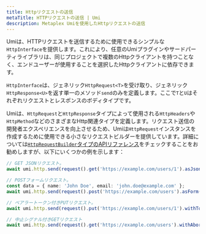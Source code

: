 ```yaml
---
title: Httpリクエストの送信
metaTitle: HTTPリクエストの送信 | Umi
description: Metaplex Umiを使用したHttpリクエストの送信
---
```

Umiは、HTTPリクエストを送信するために使用できるシンプルな`HttpInterface`を提供します。これにより、任意のUmiプラグインやサードパーティライブラリは、同じプロジェクトで複数のHttpクライアントを持つことなく、エンドユーザーが使用することを選択したHttpクライアントに依存できます。

`HttpInterface`は、ジェネリック`HttpRequest<T>`を受け取り、ジェネリック`HttpResponse<U>`を返す単一のメソッド`send`のみを定義します。ここで`T`と`U`はそれぞれリクエストとレスポンスのボディタイプです。

Umiは、`HttpRequest`と`HttpResponse`タイプによって使用される`HttpHeaders`や`HttpMethod`などのさまざまなHttp関連タイプを定義します。リクエスト送信の開発者エクスペリエンスを向上させるため、Umiは`HttpRequest`インスタンスを作成するために使用できる小さなリクエストビルダーを提供しています。詳細については[`HttpRequestBuilder`タイプのAPIリファレンス](https://umi.typedoc.metaplex.com/classes/umi.HttpRequestBuilder.html)をチェックすることをお勧めしますが、以下にいくつかの例を示します：

```ts
// GET JSONリクエスト。
await umi.http.send(request().get('https://example.com/users/1').asJson());

// POSTフォームリクエスト。
const data = { name: 'John Doe', email: 'john.doe@example.com' };
await umi.http.send(request().post('https://example.com/users').asForm().withData(data));

// ベアラートークン付きPUTリクエスト。
await umi.http.send(request().put('https://example.com/users/1').withToken('my-token'));

// 中止シグナル付きGETリクエスト
await umi.http.send(request().get('https://example.com/users').withAbortSignal(mySignal));
```